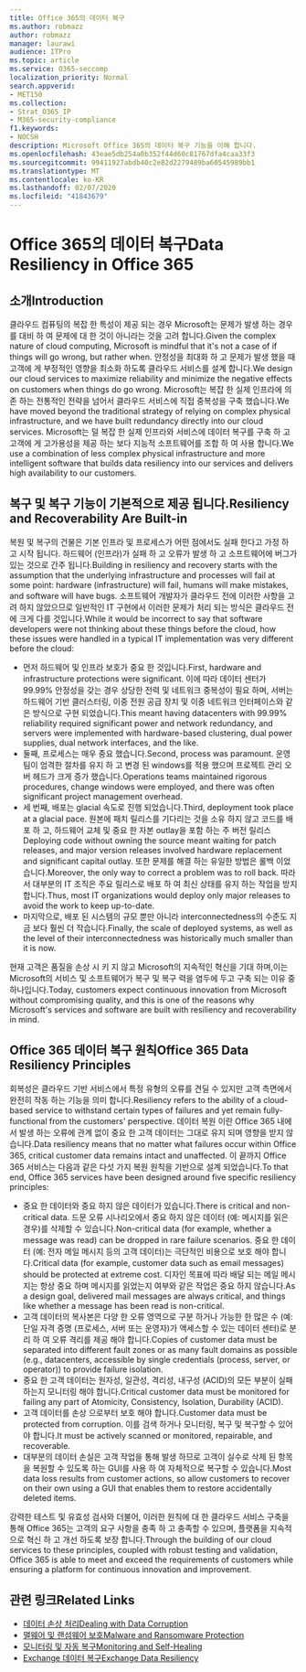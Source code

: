 ```yaml
---
title: Office 365의 데이터 복구
ms.author: robmazz
author: robmazz
manager: laurawi
audience: ITPro
ms.topic: article
ms.service: O365-seccomp
localization_priority: Normal
search.appverid:
- MET150
ms.collection:
- Strat_O365_IP
- M365-security-compliance
f1.keywords:
- NOCSH
description: Microsoft Office 365의 데이터 복구 기능을 이해 합니다.
ms.openlocfilehash: 43eae5db254a0b352f44d60c81767dfa4caa33f3
ms.sourcegitcommit: 99411927abdb40c2e82d2279489ba60545989bb1
ms.translationtype: MT
ms.contentlocale: ko-KR
ms.lasthandoff: 02/07/2020
ms.locfileid: "41843679"
---
```

# <a name="data-resiliency-in-office-365"></a><span data-ttu-id="e3c5a-103">Office 365의 데이터 복구</span><span class="sxs-lookup"><span data-stu-id="e3c5a-103">Data Resiliency in Office 365</span></span>

## <a name="introduction"></a><span data-ttu-id="e3c5a-104">소개</span><span class="sxs-lookup"><span data-stu-id="e3c5a-104">Introduction</span></span>

<span data-ttu-id="e3c5a-105">클라우드 컴퓨팅의 복잡 한 특성이 제공 되는 경우 Microsoft는 문제가 발생 하는 경우를 대비 하 여 문제에 대 한 것이 아니라는 것을 고려 합니다.</span><span class="sxs-lookup"><span data-stu-id="e3c5a-105">Given the complex nature of cloud computing, Microsoft is mindful that it's not a case of if things will go wrong, but rather when.</span></span> <span data-ttu-id="e3c5a-106">안정성을 최대화 하 고 문제가 발생 했을 때 고객에 게 부정적인 영향을 최소화 하도록 클라우드 서비스를 설계 합니다.</span><span class="sxs-lookup"><span data-stu-id="e3c5a-106">We design our cloud services to maximize reliability and minimize the negative effects on customers when things do go wrong.</span></span> <span data-ttu-id="e3c5a-107">Microsoft는 복잡 한 실제 인프라에 의존 하는 전통적인 전략을 넘어서 클라우드 서비스에 직접 중복성을 구축 했습니다.</span><span class="sxs-lookup"><span data-stu-id="e3c5a-107">We have moved beyond the traditional strategy of relying on complex physical infrastructure, and we have built redundancy directly into our cloud services.</span></span> <span data-ttu-id="e3c5a-108">Microsoft는 덜 복잡 한 실제 인프라와 서비스에 데이터 복구를 구축 하 고 고객에 게 고가용성을 제공 하는 보다 지능적 소프트웨어를 조합 하 여 사용 합니다.</span><span class="sxs-lookup"><span data-stu-id="e3c5a-108">We use a combination of less complex physical infrastructure and more intelligent software that builds data resiliency into our services and delivers high availability to our customers.</span></span> 

## <a name="resiliency-and-recoverability-are-built-in"></a><span data-ttu-id="e3c5a-109">복구 및 복구 기능이 기본적으로 제공 됩니다.</span><span class="sxs-lookup"><span data-stu-id="e3c5a-109">Resiliency and Recoverability Are Built-in</span></span> 

<span data-ttu-id="e3c5a-110">복원 및 복구의 건물은 기본 인프라 및 프로세스가 어떤 점에서도 실패 한다고 가정 하 고 시작 됩니다. 하드웨어 (인프라)가 실패 하 고 오류가 발생 하 고 소프트웨어에 버그가 있는 것으로 간주 됩니다.</span><span class="sxs-lookup"><span data-stu-id="e3c5a-110">Building in resiliency and recovery starts with the assumption that the underlying infrastructure and processes will fail at some point: hardware (infrastructure) will fail, humans will make mistakes, and software will have bugs.</span></span> <span data-ttu-id="e3c5a-111">소프트웨어 개발자가 클라우드 전에 이러한 사항을 고려 하지 않았으므로 일반적인 IT 구현에서 이러한 문제가 처리 되는 방식은 클라우드 전에 크게 다를 것입니다.</span><span class="sxs-lookup"><span data-stu-id="e3c5a-111">While it would be incorrect to say that software developers were not thinking about these things before the cloud, how these issues were handled in a typical IT implementation was very different before the cloud:</span></span>

- <span data-ttu-id="e3c5a-112">먼저 하드웨어 및 인프라 보호가 중요 한 것입니다.</span><span class="sxs-lookup"><span data-stu-id="e3c5a-112">First, hardware and infrastructure protections were significant.</span></span> <span data-ttu-id="e3c5a-113">이에 따라 데이터 센터가 99.99% 안정성을 갖는 경우 상당한 전력 및 네트워크 중복성이 필요 하며, 서버는 하드웨어 기반 클러스터링, 이중 전원 공급 장치 및 이중 네트워크 인터페이스와 같은 방식으로 구현 되었습니다.</span><span class="sxs-lookup"><span data-stu-id="e3c5a-113">This meant having datacenters with 99.99% reliability required significant power and network redundancy, and servers were implemented with hardware-based clustering, dual power supplies, dual network interfaces, and the like.</span></span> 
- <span data-ttu-id="e3c5a-114">둘째, 프로세스는 매우 중요 했습니다.</span><span class="sxs-lookup"><span data-stu-id="e3c5a-114">Second, process was paramount.</span></span> <span data-ttu-id="e3c5a-115">운영 팀이 엄격한 절차를 유지 하 고 변경 된 windows를 적용 했으며 프로젝트 관리 오버 헤드가 크게 증가 했습니다.</span><span class="sxs-lookup"><span data-stu-id="e3c5a-115">Operations teams maintained rigorous procedures, change windows were employed, and there was often significant project management overhead.</span></span> 
- <span data-ttu-id="e3c5a-116">세 번째, 배포는 glacial 속도로 진행 되었습니다.</span><span class="sxs-lookup"><span data-stu-id="e3c5a-116">Third, deployment took place at a glacial pace.</span></span> <span data-ttu-id="e3c5a-117">원본에 패치 릴리스를 기다리는 것을 소유 하지 않고 코드를 배포 하 고, 하드웨어 교체 및 중요 한 자본 outlay을 포함 하는 주 버전 릴리스</span><span class="sxs-lookup"><span data-stu-id="e3c5a-117">Deploying code without owning the source meant waiting for patch releases, and major version releases involved hardware replacement and significant capital outlay.</span></span> <span data-ttu-id="e3c5a-118">또한 문제를 해결 하는 유일한 방법은 롤백 이었습니다.</span><span class="sxs-lookup"><span data-stu-id="e3c5a-118">Moreover, the only way to correct a problem was to roll back.</span></span> <span data-ttu-id="e3c5a-119">따라서 대부분의 IT 조직은 주요 릴리스로 배포 하 여 최신 상태를 유지 하는 작업을 방지 합니다.</span><span class="sxs-lookup"><span data-stu-id="e3c5a-119">Thus, most IT organizations would deploy only major releases to avoid the work to keep up-to-date.</span></span> 
- <span data-ttu-id="e3c5a-120">마지막으로, 배포 된 시스템의 규모 뿐만 아니라 interconnectedness의 수준도 지금 보다 훨씬 더 작습니다.</span><span class="sxs-lookup"><span data-stu-id="e3c5a-120">Finally, the scale of deployed systems, as well as the level of their interconnectedness was historically much smaller than it is now.</span></span> 

<span data-ttu-id="e3c5a-121">현재 고객은 품질을 손상 시 키 지 않고 Microsoft의 지속적인 혁신을 기대 하며,이는 Microsoft의 서비스 및 소프트웨어가 복구 및 복구 력을 염두에 두고 구축 되는 이유 중 하나입니다.</span><span class="sxs-lookup"><span data-stu-id="e3c5a-121">Today, customers expect continuous innovation from Microsoft without compromising quality, and this is one of the reasons why Microsoft's services and software are built with resiliency and recoverability in mind.</span></span> 

## <a name="office-365-data-resiliency-principles"></a><span data-ttu-id="e3c5a-122">Office 365 데이터 복구 원칙</span><span class="sxs-lookup"><span data-stu-id="e3c5a-122">Office 365 Data Resiliency Principles</span></span>

<span data-ttu-id="e3c5a-123">회복성은 클라우드 기반 서비스에서 특정 유형의 오류를 견딜 수 있지만 고객 측면에서 완전히 작동 하는 기능을 의미 합니다.</span><span class="sxs-lookup"><span data-stu-id="e3c5a-123">Resiliency refers to the ability of a cloud-based service to withstand certain types of failures and yet remain fully-functional from the customers' perspective.</span></span> <span data-ttu-id="e3c5a-124">데이터 복원 이란 Office 365 내에서 발생 하는 오류에 관계 없이 중요 한 고객 데이터는 그대로 유지 되며 영향을 받지 않습니다.</span><span class="sxs-lookup"><span data-stu-id="e3c5a-124">Data resiliency means that no matter what failures occur within Office 365, critical customer data remains intact and unaffected.</span></span> <span data-ttu-id="e3c5a-125">이 끝까지 Office 365 서비스는 다음과 같은 다섯 가지 복원 원칙을 기반으로 설계 되었습니다.</span><span class="sxs-lookup"><span data-stu-id="e3c5a-125">To that end, Office 365 services have been designed around five specific resiliency principles:</span></span>

- <span data-ttu-id="e3c5a-126">중요 한 데이터와 중요 하지 않은 데이터가 있습니다.</span><span class="sxs-lookup"><span data-stu-id="e3c5a-126">There is critical and non-critical data.</span></span> <span data-ttu-id="e3c5a-127">드문 오류 시나리오에서 중요 하지 않은 데이터 (예: 메시지를 읽은 경우)를 삭제할 수 있습니다.</span><span class="sxs-lookup"><span data-stu-id="e3c5a-127">Non-critical data (for example, whether a message was read) can be dropped in rare failure scenarios.</span></span> <span data-ttu-id="e3c5a-128">중요 한 데이터 (예: 전자 메일 메시지 등의 고객 데이터)는 극단적인 비용으로 보호 해야 합니다.</span><span class="sxs-lookup"><span data-stu-id="e3c5a-128">Critical data (for example, customer data such as email messages) should be protected at extreme cost.</span></span> <span data-ttu-id="e3c5a-129">디자인 목표에 따라 배달 되는 메일 메시지는 항상 중요 하며 메시지를 읽었는지 여부와 같은 작업은 중요 하지 않습니다.</span><span class="sxs-lookup"><span data-stu-id="e3c5a-129">As a design goal, delivered mail messages are always critical, and things like whether a message has been read is non-critical.</span></span> 
- <span data-ttu-id="e3c5a-130">고객 데이터의 복사본은 다양 한 오류 영역으로 구분 하거나 가능한 한 많은 수 (예: 단일 자격 증명 (프로세스, 서버 또는 운영자)가 액세스할 수 있는 데이터 센터)로 분리 하 여 오류 격리를 제공 해야 합니다.</span><span class="sxs-lookup"><span data-stu-id="e3c5a-130">Copies of customer data must be separated into different fault zones or as many fault domains as possible (e.g., datacenters, accessible by single credentials (process, server, or operator)) to provide failure isolation.</span></span> 
- <span data-ttu-id="e3c5a-131">중요 한 고객 데이터는 원자성, 일관성, 격리성, 내구성 (ACID)의 모든 부분이 실패 하는지 모니터링 해야 합니다.</span><span class="sxs-lookup"><span data-stu-id="e3c5a-131">Critical customer data must be monitored for failing any part of Atomicity, Consistency, Isolation, Durability (ACID).</span></span> 
- <span data-ttu-id="e3c5a-132">고객 데이터를 손상 으로부터 보호 해야 합니다.</span><span class="sxs-lookup"><span data-stu-id="e3c5a-132">Customer data must be protected from corruption.</span></span> <span data-ttu-id="e3c5a-133">이를 검색 하거나 모니터링, 복구 및 복구할 수 있어야 합니다.</span><span class="sxs-lookup"><span data-stu-id="e3c5a-133">It must be actively scanned or monitored, repairable, and recoverable.</span></span> 
- <span data-ttu-id="e3c5a-134">대부분의 데이터 손실은 고객 작업을 통해 발생 하므로 고객이 실수로 삭제 된 항목을 복원할 수 있도록 하는 GUI를 사용 하 여 자체적으로 복구할 수 있습니다.</span><span class="sxs-lookup"><span data-stu-id="e3c5a-134">Most data loss results from customer actions, so allow customers to recover on their own using a GUI that enables them to restore accidentally deleted items.</span></span> 
 
<span data-ttu-id="e3c5a-135">강력한 테스트 및 유효성 검사와 더불어, 이러한 원칙에 대 한 클라우드 서비스 구축을 통해 Office 365는 고객의 요구 사항을 충족 하 고 충족할 수 있으며, 플랫폼을 지속적으로 혁신 하 고 개선 하도록 보장 합니다.</span><span class="sxs-lookup"><span data-stu-id="e3c5a-135">Through the building of our cloud services to these principles, coupled with robust testing and validation, Office 365 is able to meet and exceed the requirements of customers while ensuring a platform for continuous innovation and improvement.</span></span> 

## <a name="related-links"></a><span data-ttu-id="e3c5a-136">관련 링크</span><span class="sxs-lookup"><span data-stu-id="e3c5a-136">Related Links</span></span>

- [<span data-ttu-id="e3c5a-137">데이터 손상 처리</span><span class="sxs-lookup"><span data-stu-id="e3c5a-137">Dealing with Data Corruption</span></span>](office-365-dealing-with-data-corruption.md)
- [<span data-ttu-id="e3c5a-138">맬웨어 및 랜섬웨어 보호</span><span class="sxs-lookup"><span data-stu-id="e3c5a-138">Malware and Ransomware Protection</span></span>](office-365-malware-and-ransomware-protection.md)
- [<span data-ttu-id="e3c5a-139">모니터링 및 자동 복구</span><span class="sxs-lookup"><span data-stu-id="e3c5a-139">Monitoring and Self-Healing</span></span>](office-365-monitoring-and-self-healing.md)
- [<span data-ttu-id="e3c5a-140">Exchange 데이터 복구</span><span class="sxs-lookup"><span data-stu-id="e3c5a-140">Exchange Data Resiliency</span></span>](office-365-exchange-data-resiliency.md)